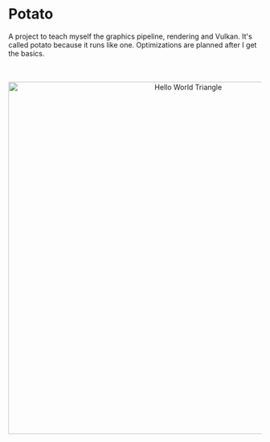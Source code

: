 # Potato
A project to teach myself the graphics pipeline, rendering and Vulkan. It's called potato because it runs like one. Optimizations are planned after I get the basics.

<br/>
<br/>

<div align="center">
    <img alt="Hello World Triangle" src="https://user-images.githubusercontent.com/26112391/135707888-11ea3431-1bf2-4e5c-a249-7e980230f381.png" width="700"></img>
</div>
